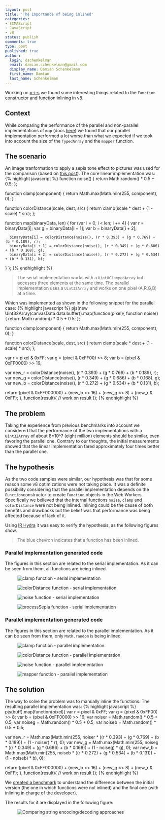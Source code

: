 ```yaml
---
layout: post
title: 'The importance of being inlined'
categories:
- ECMAScript
- JavaScript
- v8
status: publish
comments: true
type: post
published: true
author:
  login: dschenkelman
  email: damian.schenkelman@gmail.com
  display_name: Damian Schenkelman
  first_name: Damian
  last_name: Schenkelman
---
```

Working on [p-j-s](https://github.com/pjsteam/pjs) we found some interesting things related to the `Function` constructor and function inlining in v8.

## Context
While comparing the performance of the parallel and non-parallel implementations of `map` (docs [here](https://github.com/pjsteam/pjs#wrappedtypedarrayprototypemapmapper-done)) we found that our parallel implementation performed a lot worse than what we expected if we took into account the size of the `TypedArray` and the `mapper` function.

## The scenario
An image tranformation to apply a sepia tone effect to pictures was used for the comparison (based on [this post](http://blogs.msdn.com/b/eternalcoding/archive/2012/09/20/using-web-workers-to-improve-performance-of-image-manipulation.aspx)). The core linear implementation was:
{% highlight javascript %}
function noise() {
  return Math.random() * 0.5 + 0.5;
};

function clamp(component) {
  return Math.max(Math.min(255, component), 0);
}

function colorDistance(scale, dest, src) {
  return clamp(scale * dest + (1 - scale) * src);
};

function map(binaryData, len) {
  for (var i = 0; i < len; i += 4) {
      var r = binaryData[i];
      var g = binaryData[i + 1];
      var b = binaryData[i + 2];

      binaryData[i] = colorDistance(noise(), (r * 0.393) + (g * 0.769) + (b * 0.189), r);
      binaryData[i + 1] = colorDistance(noise(), (r * 0.349) + (g * 0.686) + (b * 0.168), g);
      binaryData[i + 2] = colorDistance(noise(), (r * 0.272) + (g * 0.534) + (b * 0.131), b);
  }
};
{% endhighlight %}

>The serial implementation works with a `Uint8ClampedArray` but accesses three elements at the same time. The parallel implementation uses a `Uint32Array` and works on one pixel (A,R,G,B) at a time.

Which was implemented as shown in the following snippet for the parallel case:
{% highlight javascript %}
pjs(new Uint32Array(canvasData.data.buffer)).map(function(pixel){
  function noise() {
      return Math.random() * 0.5 + 0.5;
  };

  function clamp(component) {
      return Math.max(Math.min(255, component), 0);
  }

  function colorDistance(scale, dest, src) {
      return clamp(scale * dest + (1 - scale) * src);
  };

  var r = pixel & 0xFF;
  var g = (pixel & 0xFF00) >> 8;
  var b = (pixel & 0xFF0000) >> 16;

  var new_r = colorDistance(noise(), (r * 0.393) + (g * 0.769) + (b * 0.189), r);
  var new_g = colorDistance(noise(), (r * 0.349) + (g * 0.686) + (b * 0.168), g);
  var new_b = colorDistance(noise(), (r * 0.272) + (g * 0.534) + (b * 0.131), b);

  return (pixel & 0xFF000000) + (new_b << 16) + (new_g << 8) + (new_r & 0xFF);
}, function(result){
  // work on result
});
{% endhighlight %}

## The problem
Taking the experience from previous benchmarks into account we considered that the performance of the two implementations with a `Uint32Array` of about 8*10^7 (eight million) elements should be similar, even favoring the parallel one. Contrary to our thoughts, the initial measurements showed that the linear implementation fared approximately four times better than the parallel one.

## The hypothesis
As the two code samples were similar, our hypothesis was that for some reason some v8 optimizations were not taking place. It was a definite possibility considering that the parallel implementation depends on the `Function`constructor to create `Function` objects in the Web Workers. Specifically we believed that the internal functions `noise`, `clamp` and `colorDistance` were not being inlined. Inlining could be the cause of both benefits and drawbacks but the belief was that performance was being affected because of lack of it.

Using [IR Hydra](http://mrale.ph/irhydra/2/) it was easy to verify the hypothesis, as the following figures show.

> The blue chevron indicates that a function has been inlined.

### Parallel implementation generated code
The figures in this section are related to the serial implementation. As it can be seen from them, all functions are being inlined.
<figure>
  <img src="{{ site.url }}/images/posts/20150303/inlined-clamp.png" alt="clamp function - serial implementation">
</figure>
<figure>
  <img src="{{ site.url }}/images/posts/20150303/inlined-colorDistance.png" alt="colorDistance function - serial implementation">
</figure>
<figure>
  <img src="{{ site.url }}/images/posts/20150303/inlined-noise.png" alt="noise function - serial implementation">
</figure>
<figure>
  <img src="{{ site.url }}/images/posts/20150303/inlined-processSepia.png" alt="processSepia function - serial implementation">
</figure>

### Parallel implementation generated code
The figures in this section are related to the parallel implementation. As it can be seen from them, only `Math.random` is being inlined.
<figure>
  <img src="{{ site.url }}/images/posts/20150303/ww-clamp.png" alt="clamp function - parallel implementation">
</figure>
<figure>
  <img src="{{ site.url }}/images/posts/20150303/ww-colorDistance.png" alt="colorDistance function - parallel implementation">
</figure>
<figure>
  <img src="{{ site.url }}/images/posts/20150303/ww-noise.png" alt="noise function - parallel implementation">
</figure>
<figure>
  <img src="{{ site.url }}/images/posts/20150303/ww-mapper.png" alt="mapper function - parallel implementation">
</figure>

## The solution
The way to solve the problem was to manually inline the functions. The resulting parallel implementation was:
{% highlight javascript %}
pjs(buff).map(function(pixel){
  var r = pixel & 0xFF;
  var g = (pixel & 0xFF00) >> 8;
  var b = (pixel & 0xFF0000) >> 16;
  var noiser = Math.random() * 0.5 + 0.5;
  var noiseg = Math.random() * 0.5 + 0.5;
  var noiseb = Math.random() * 0.5 + 0.5;

  var new_r = Math.max(Math.min(255, noiser * ((r * 0.393) + (g * 0.769) + (b * 0.189)) + (1 - noiser) * r), 0);
  var new_g = Math.max(Math.min(255, noiseg * ((r * 0.349) + (g * 0.686) + (b * 0.168)) + (1 - noiseg) * g), 0);
  var new_b = Math.max(Math.min(255, noiseb * ((r * 0.272) + (g * 0.534) + (b * 0.131)) + (1 - noiseb) * b), 0);

  return (pixel & 0xFF000000) + (new_b << 16) + (new_g << 8) + (new_r & 0xFF);
}, function(result){
  // work on result
});
{% endhighlight %}

We [created a benchmark](http://jsperf.com/pjs-map-inlining) to understand the difference between the initial version (the one in which functions were not inlined) and the final one (with inlining in charge of the developer).

The results for it are displayed in the following figure:
<figure>
  <img src="{{ site.url }}/images/posts/20150303/pjsMapInlining.png" alt="Comparing string encoding/decoding approaches">
</figure>

